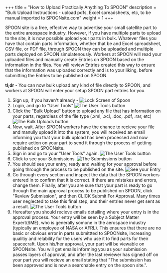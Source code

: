 +++
title = "How to Upload Practically Anything To SPOON"
description = "Bulk Upload Instructions - upload pdfs, Excel spreadsheets, etc, to be manual imported to SPOONsite.com"
weight = 1
+++


SPOON site is a free, effective way to advertise your small satellite part to the entire areospace industry. However, if you have multiple parts to upload to the site, it is now possible upload your parts in bulk. Whatever files you have that contain parts information, whether that be and Excel spreadsheet, CSV file, or PDF file, through SPOON they can be uploaded and multiple parts deployed on SPOON simulatenously. Workers at SPOON will read your uploaded files and manually create Entries on SPOON based on the information in the files. You will review Entries created this way to ensure that the information was uploaded correctly and is to your liking, before submitting the Entries to be published on SPOON.


**tl;dr** - You can now bulk upload any kind of file directly to SPOON, and workers at SPOON will enter your setup SPOON part entries for you.

1. Sign up, if you haven't already -
![Lock Screen of Spoon](/images/BulkUpload/login.png)
2. Login, and go to "User Tools"
![The User Tools button](/images/BulkUpload/usergotousertools.png)
3. Click the "Bulk Upload" button to upload any file that has information on your parts, regardless of the file type (.xml, .xcl, .doc, .pdf, .rar, etc)
![The Bulk Uploads button](/images/BulkUpload/bulkuploatbutton.png)
4. Now, wait. After SPOON workers have the chance to recieve your file and manully upload it into the system, you will received an email informing you that your bulk upload has been processed and now require action on your part to send it through the process of getting published on SPOONsite. 
5. Sign in and go to your "User Tools" again. 
![The User Tools button](/images/BulkUpload/usergotousertools.png)
6. Click to see your Submissions.
![The Submissions button](/images/BulkUpload/submission.png)
7. You should see your entry, ready and waiting for your approval before going through the process to be published on the site.
![See your Entry](/images/BulkUpload/exampleEntry.png)
8. Go through every section and inspect the data that the SPOON workers entered in to confirm that it is correct. If there are mistakes and errors, change them. Finally, after you are sure that your part is ready to go through the main approval process to be
published on SPOON, click "Review Submission", and then CLICK Submit For Approval. Many times user neglected to take this final step, and their entries never get sent as a result.
![The User Tools button](/images/BulkUpload/final.png)
9. Hereafter you should recieve emails detailing where your entry is in the approval process. Your entry will be seen by a Subject Matter Expert(SME), who is generally somone in the aerospace industry (typically an employee of NASA or AFRL). This ensures that there are no basic or obvious error in parts submittted to SPOONsite, increasing qualitiy and relability for the users who use it to find parts for their spacecraft. Upon his/her approval, your part will be viewable on SPOONsite. You will get emails informing you as your submission passes layers of approval, and after the last reviewer has signed off on your part you will recieve an email stating that "The submission has been approved and is now a searchable entry on the spoon site.". 

